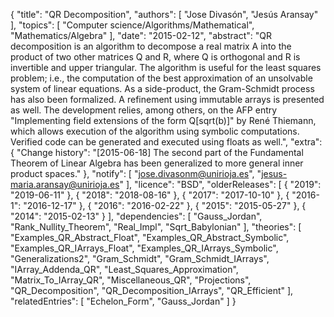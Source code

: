 {
    "title": "QR Decomposition",
    "authors": [
        "Jose Divasón",
        "Jesús Aransay"
    ],
    "topics": [
        "Computer science/Algorithms/Mathematical",
        "Mathematics/Algebra"
    ],
    "date": "2015-02-12",
    "abstract": "QR decomposition is an algorithm to decompose a real matrix A into the product of two other matrices Q and R, where Q is orthogonal and R is invertible and upper triangular. The algorithm is useful for the least squares problem; i.e., the computation of the best approximation of an unsolvable system of linear equations. As a side-product, the Gram-Schmidt process has also been formalized. A refinement using immutable arrays is presented as well. The development relies, among others, on the AFP entry \"Implementing field extensions of the form Q[sqrt(b)]\" by René Thiemann, which allows execution of the algorithm using symbolic computations. Verified code can be generated and executed using floats as well.",
    "extra": {
        "Change history": "[2015-06-18] The second part of the Fundamental Theorem of Linear Algebra has been generalized to more general inner product spaces."
    },
    "notify": [
        "jose.divasonm@unirioja.es",
        "jesus-maria.aransay@unirioja.es"
    ],
    "licence": "BSD",
    "olderReleases": [
        {
            "2019": "2019-06-11"
        },
        {
            "2018": "2018-08-16"
        },
        {
            "2017": "2017-10-10"
        },
        {
            "2016-1": "2016-12-17"
        },
        {
            "2016": "2016-02-22"
        },
        {
            "2015": "2015-05-27"
        },
        {
            "2014": "2015-02-13"
        }
    ],
    "dependencies": [
        "Gauss_Jordan",
        "Rank_Nullity_Theorem",
        "Real_Impl",
        "Sqrt_Babylonian"
    ],
    "theories": [
        "Examples_QR_Abstract_Float",
        "Examples_QR_Abstract_Symbolic",
        "Examples_QR_IArrays_Float",
        "Examples_QR_IArrays_Symbolic",
        "Generalizations2",
        "Gram_Schmidt",
        "Gram_Schmidt_IArrays",
        "IArray_Addenda_QR",
        "Least_Squares_Approximation",
        "Matrix_To_IArray_QR",
        "Miscellaneous_QR",
        "Projections",
        "QR_Decomposition",
        "QR_Decomposition_IArrays",
        "QR_Efficient"
    ],
    "relatedEntries": [
        "Echelon_Form",
        "Gauss_Jordan"
    ]
}
